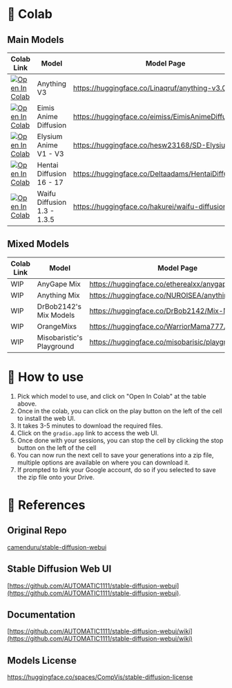 # 🚀 Colab
## Main Models
| Colab Link | Model | Model Page
| --- | --- | --- |
[![Open In Colab](https://colab.research.google.com/assets/colab-badge.svg)](https://colab.research.google.com/github/NUROISEA/anime-webui-colab/blob/main/anything_3_webui_colab.ipynb) | Anything V3 | https://huggingface.co/Linaqruf/anything-v3.0
[![Open In Colab](https://colab.research.google.com/assets/colab-badge.svg)](https://colab.research.google.com/github/NUROISEA/anime-webui-colab/blob/main/eimis_anime_diffusion.ipynb) | Eimis Anime Diffusion | https://huggingface.co/eimiss/EimisAnimeDiffusion_1.0v
[![Open In Colab](https://colab.research.google.com/assets/colab-badge.svg)](https://colab.research.google.com/github/NUROISEA/anime-webui-colab/blob/main/elysium_anime_unified_colab.ipynb) | Elysium Anime V1 - V3 | https://huggingface.co/hesw23168/SD-Elysium-Model
[![Open In Colab](https://colab.research.google.com/assets/colab-badge.svg)](https://colab.research.google.com/github/NUROISEA/anime-webui-colab/blob/main/hentai_diffusion_unified_colab.ipynb) | Hentai Diffusion 16 - 17 | https://huggingface.co/Deltaadams/HentaiDiffusion
[![Open In Colab](https://colab.research.google.com/assets/colab-badge.svg)](https://colab.research.google.com/github/NUROISEA/anime-webui-colab/blob/main/waifu_diffusion_webui_colab.ipynb) | Waifu Diffusion 1.3 - 1.3.5 | https://huggingface.co/hakurei/waifu-diffusion-v1-3

## Mixed Models
| Colab Link | Model | Model Page
| --- | --- | --- |
| WIP | AnyGape Mix | https://huggingface.co/etherealxx/anygape-mix
| WIP | Anything Mix | https://huggingface.co/NUROISEA/anything-mix
| WIP | DrBob2142's Mix Models | https://huggingface.co/DrBob2142/Mix-Models
| WIP | OrangeMixs | https://huggingface.co/WarriorMama777/OrangeMixs
| WIP | Misobaristic's Playground | https://huggingface.co/misobarisic/playground

# 🤔 How to use

1. Pick which model to use, and click on "Open In Colab" at the table above.
2. Once in the colab, you can click on the play button on the left of the cell to install the web UI.
  2. It takes 3-5 minutes to download the required files.
  3. Click on the `gradio.app` link to access the web UI.
3. Once done with your sessions, you can stop the cell by clicking the stop button on the left of the cell
4. You can now run the next cell to save your generations into a zip file, multiple options are available on where you can download it.
  5. If prompted to link your Google account, do so if you selected to save the zip file onto your Drive.
 

# 🧐 References

## Original Repo
[camenduru/stable-diffusion-webui](https://github.com/camenduru/stable-diffusion-webui-colab)

## Stable Diffusion Web UI
[https://github.com/AUTOMATIC1111/stable-diffusion-webui](https://github.com/AUTOMATIC1111/stable-diffusion-webui).

## Documentation
[https://github.com/AUTOMATIC1111/stable-diffusion-webui/wiki](https://github.com/AUTOMATIC1111/stable-diffusion-webui/wiki)

## Models License
https://huggingface.co/spaces/CompVis/stable-diffusion-license
